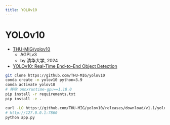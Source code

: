 ```yaml
---
title: YOLOv10
---
```


# YOLOv10

- [THU-MIG/yolov10](https://github.com/THU-MIG/yolov10)
  - AGPLv3
  - by 清华大学, 2024
- [YOLOv10: Real-Time End-to-End Object Detection](https://arxiv.org/abs/2405.14458)


```bash
git clone https://github.com/THU-MIG/yolov10
conda create -n yolov10 python=3.9
conda activate yolov10
# 移除 onnxruntime-gpu==1.18.0
pip install -r requirements.txt
pip install -e .

curl -LO https://github.com/THU-MIG/yolov10/releases/download/v1.1/yolov10s.pt
# http://127.0.0.1:7860
python app.py
```

